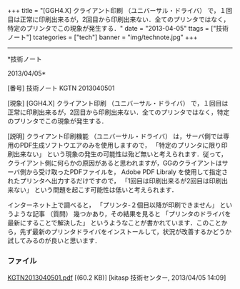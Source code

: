 ﻿+++
title = "[GGH4.X] クライアント印刷 （ユニバーサル・ドライバ） で，１回目は正常に印刷出来るが，2回目から印刷出来ない．全てのプリンタではなく，特定のプリンタでこの現象が発生する．"
date = "2013-04-05"
ttags = ["技術ノート"]
tcategories = ["tech"]
banner = "img/technote.jpg"
+++

-----------------------------------------------------------------------------------------------------------------------------

*技術ノート

2013/04/05*


[番号]
技術ノート KGTN 2013040501

[現象]
[GGH4.X] クライアント印刷 （ユニバーサル・ドライバ）
で，１回目は正常に印刷出来るが，2回目から印刷出来ない．全てのプリンタではなく，特定のプリンタでこの現象が発生する．

[説明]
クライアント印刷機能 （ユニバーサル・ドライバ）
は，サーバ側では専用のPDF生成ソフトウエアのみを使用しますので，
「特定のプリンタに限り印刷出来ない」
という現象の発生の可能性は殆ど無いと考えられます．従って，クライアント側に何らかの原因があると思われますが，GGのクライアントはサーバ側から受け取ったPDFファイルを，
Adobe PDF Libraly を使用して指定されたプリンタへ出力するだけですので，
「1回目は印刷出来るが2回目は印刷出来ない」
という問題を起こす可能性は低いと考えられます．

インターネット上で調べると， 「プリンタ-２個目以降が印刷できません」
というような記事 （質問） 幾つかあり，その結果を見ると
「プリンタのドライバを最新にすることで解決した」
というようなことが書かれています．このことから，先ず最新のプリンタドライバをインストールして，状況が改善するかどうか試してみるのが良いと思います．


### ファイル

 
 


[KGTN2013040501.pdf](http://techreport.kitasp.net/attachments/download/1309/KGTN2013040501.pdf)
 [(60.2 KB)] [kitasp 技術センター, 2013/04/05
14:09]


 


 

